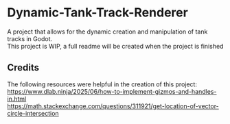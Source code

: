 # Dynamic-Tank-Track-Renderer
A project that allows for the dynamic creation and manipulation of tank tracks in Godot.<br>
This project is WIP, a full readme will be created when the project is finished

## Credits
The following resources were helpful in the creation of this project:<br>
https://www.dlab.ninja/2025/06/how-to-implement-gizmos-and-handles-in.html<br>
https://math.stackexchange.com/questions/311921/get-location-of-vector-circle-intersection
